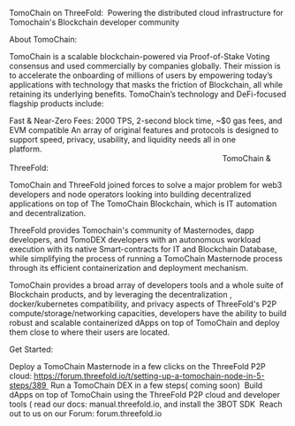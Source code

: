 TomoChain on ThreeFold: 
Powering the distributed cloud infrastructure for Tomochain's Blockchain developer community 

About TomoChain: 

TomoChain is a scalable blockchain-powered via Proof-of-Stake Voting consensus and used commercially by companies globally. Their mission is to accelerate the onboarding of millions of users by empowering today’s applications with technology that masks the friction of Blockchain, all while retaining its underlying benefits. TomoChain’s technology and DeFi-focused flagship products include:

Fast & Near-Zero Fees: 2000 TPS, 2-second block time, ~$0 gas fees, and EVM compatible
An array of original features and protocols is designed to support speed, privacy, usability, and liquidity needs all in one platform.                                                                                                                                                                                                                  
TomoChain & ThreeFold: 

TomoChain and ThreeFold joined forces to solve a major problem for web3 developers and node operators looking into building decentralized applications on top of The TomoChain Blockchain, which is IT automation and decentralization.

ThreeFold provides Tomochain's community of Masternodes, dapp developers, and TomoDEX developers with an autonomous workload execution with its native Smart-contracts for IT and Blockchain Database, while simplifying the process of running a TomoChain Masternode process through its efficient containerization and deployment mechanism. 

TomoChain provides a broad array of developers tools and a whole suite of Blockchain products, and by leveraging the decentralization , docker/kubernetes compatibility, and privacy aspects of ThreeFold's P2P compute/storage/networking capacities, developers have the ability to build robust and scalable containerized dApps on top of TomoChain and deploy them close to where their users are located. 

Get Started: 

Deploy a TomoChain Masternode in a few clicks on the ThreeFold P2P cloud: https://forum.threefold.io/t/setting-up-a-tomochain-node-in-5-steps/389 
Run a TomoChain DEX in a few steps( coming soon) 
Build dApps on top of TomoChain using the ThreeFold P2P cloud and developer tools ( read our docs: manual.threefold.io, and install the 3BOT SDK 
Reach out to us on our Forum: forum.threefold.io
